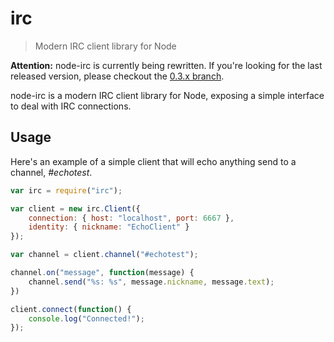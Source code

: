 # irc
> Modern IRC client library for Node

__Attention:__ node-irc is currently being rewritten. If you're looking for the last released version, please checkout the [0.3.x branch](https://github.com/martynsmith/node-irc/tree/0.3.x).

node-irc is a modern IRC client library for Node, exposing a simple interface to deal with IRC connections.

## Usage

Here's an example of a simple client that will echo anything send to a channel, *#echotest*.

```js
var irc = require("irc");

var client = new irc.Client({
    connection: { host: "localhost", port: 6667 },
    identity: { nickname: "EchoClient" }
});

var channel = client.channel("#echotest");

channel.on("message", function(message) {
    channel.send("%s: %s", message.nickname, message.text);
})

client.connect(function() {
    console.log("Connected!");
});
```
